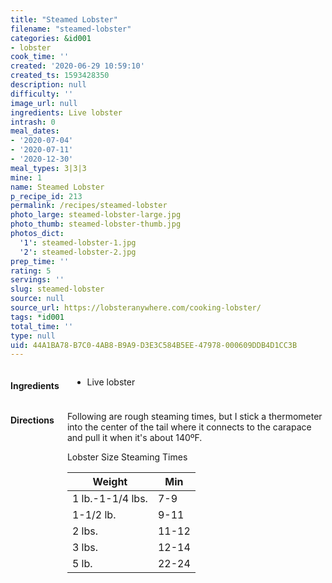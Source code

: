 ```yaml
---
title: "Steamed Lobster"
filename: "steamed-lobster"
categories: &id001
- lobster
cook_time: ''
created: '2020-06-29 10:59:10'
created_ts: 1593428350
description: null
difficulty: ''
image_url: null
ingredients: Live lobster
intrash: 0
meal_dates:
- '2020-07-04'
- '2020-07-11'
- '2020-12-30'
meal_types: 3|3|3
mine: 1
name: Steamed Lobster
p_recipe_id: 213
permalink: /recipes/steamed-lobster
photo_large: steamed-lobster-large.jpg
photo_thumb: steamed-lobster-thumb.jpg
photos_dict:
  '1': steamed-lobster-1.jpg
  '2': steamed-lobster-2.jpg
prep_time: ''
rating: 5
servings: ''
slug: steamed-lobster
source: null
source_url: https://lobsteranywhere.com/cooking-lobster/
tags: *id001
total_time: ''
type: null
uid: 44A1BA78-B7C0-4AB8-B9A9-D3E3C584B5EE-47978-000609DDB4D1CC3B
---
```

<div class="large-8 medium-7 columns" id="writeup">	</div><!-- #writeup -->
</div><!-- #row-one -->
<div class="row" id="row-two">	<div class="medium-4 small-5 columns" id="ingredients"><h4>Ingredients</h4><div class="box box-ingredients content"><ul>
<li>Live lobster</li>
</ul>
</div>	</div>	<div class="medium-6 small-7 columns" id="directions"><h4>Directions</h4><div class="box box-directions content"><p>Following are rough steaming times, but I stick a thermometer into the center of the tail where it connects to the carapace and pull it when it's about 140ºF.</p>
<p>Lobster Size	Steaming Times</p>
<table>
<thead>
<tr>
<th>Weight</th>
<th>Min</th>
</tr>
</thead>
<tbody>
<tr>
<td>1 lb.-1-1/4 lbs.</td>
<td>7-9</td>
</tr>
<tr>
<td>1-1/2 lb.</td>
<td>9-11</td>
</tr>
<tr>
<td>2 lbs.</td>
<td>11-12</td>
</tr>
<tr>
<td>3 lbs.</td>
<td>12-14</td>
</tr>
<tr>
<td>5 lb.</td>
<td>22-24</td>
</tr>
</tbody>
</table>
</div>	</div>
